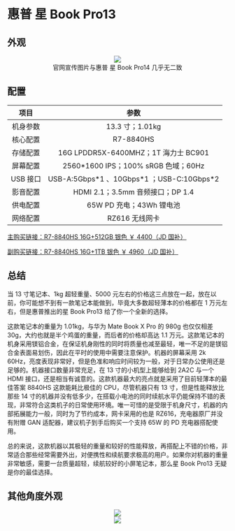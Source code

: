 # 惠普 星 Book Pro13

## 外观

<div style="margin: 0 auto; text-align: center; width: 70%"><img src="./assets/星bookpro14%201.png" /><br/>官网宣传图片与惠普 星 Book Pro14 几乎无二致</div>

## 配置

|   项目   |                     参数                     |
| :------: | :------------------------------------------: |
| 机身参数 |               13.3 寸；1.01kg                |
| 核心配置 |                  R7-8840HS                   |
| 存储配置 |     16G LPDDR5X-6400MHZ；1T 海力士 BC901     |
| 屏幕配置 |     2560\*1600 IPS；100% sRGB 色域；60Hz     |
| USB 接口 | USB-A:5Gbps\*1 、10Gbps\*1 ；USB-C:10Gbps\*2 |
| 影音配置 |       HDMI 2.1；3.5mm 音频接口；DP 1.4       |
| 供电配置 |           65W PD 充电；43Wh 锂电池           |
| 网络配置 |                RZ616 无线网卡                |

[主购买链接：R7-8840HS 16G+512GB 银色 ￥ 4400（JD 国补）](https://3.cn/2b27t-7y)

[副购买链接：R7-8840HS 16G+1TB 银色 ￥ 4960（JD 国补）](https://3.cn/2b-27ok6)

## 总结

当 13 寸笔记本、1kg 超轻重量、5000 元左右的价格这三点放在一起，放在以前，你可能想不到有一款笔记本能做到，毕竟大多数超轻薄本的价格都在 1 万元左右，但是惠普推出的星 Book Pro13 给了你一个全新的选择。

这款笔记本的重量为 1.01kg，与华为 Mate Book X Pro 的 980g 也仅仅相差 30g，大约也就是半个鸡蛋的重量，而后者的价格却高达 1.1 万元。这款笔记本的机身采用镁铝合金，在保证机身刚性的同时将质量也减至最轻，唯一不足的是镁铝合金表面易划伤，因此在平时的使用中需要注意保护。机器的屏幕采用 2k 60Hz，亮度表现非常好，但是色准和响应时间较为一般，对于日常办公使用还是足够的。机器接口数量非常充足，在 13 寸的小机型上能够给到 2A2C 与一个 HDMI 接口，还是相当有诚意的。这款机器最大的亮点就是采用了目前轻薄本的最佳答案 8840HS 这款能耗比极佳的 CPU，尽管机器只有 13 寸，但是性能释放比那些 14 寸的机器并没有低多少，在搭载小电池的同时续航水平仍能保持不错的表现，非常符合这类机子的日常使用环境。唯一可惜的是受限于机身尺寸，机器的内部拓展能力一般，同时为了节约成本，网卡采用的也是 RZ616，充电器原厂并没有附赠 GAN 适配器，建议机子到手后购买一个支持 65W 的 PD 充电器搭配使用。

总的来说，这款机器以其极轻的重量和较好的性能释放，再搭配上不错的价格，非常适合那些经常需要外出，对便携性和续航要求极高的用户。如果你对机器的重量非常敏感，需要一台质量超轻，续航较好的小屏笔记本，那么星 Book Pro13 无疑是你的最佳选择。

## 其他角度外观

<div style="margin: 0 auto; text-align: center; width: 75%"><img src="./assets/星bookpro14%202.png" /></div>

<div style="margin: 0 auto; text-align: center; width: 75%"><img src="./assets/星bookpro14%203.png" /></div>
